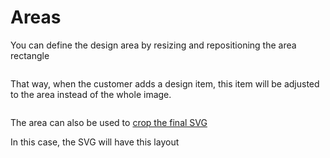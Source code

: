 # Areas

You can define the design area by resizing and repositioning the area rectangle

<img srcset="/productdesigner/images/areas.jpg 2x">

That way, when the customer adds a design item, this item will be adjusted to the area instead of
the whole image.

<img srcset="/productdesigner/images/area-display.jpg 2x" class="border">

The area can also be used to [crop the final SVG](/productdesigner/03-configuration/print-settings.md#include-design-area-only)

In this case, the SVG will have this layout

<img srcset="/productdesigner/images/area-only.jpg 2x" class="border">

